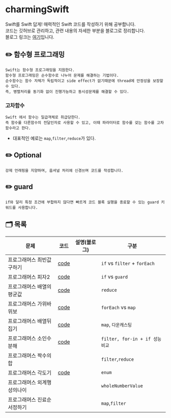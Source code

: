 # charmingSwift
Swift를 Swift 답게! 매력적인 Swift 코드를 작성하기 위해 공부합니다.<br>
코드는 깃허브로 관리하고, 관련 내용의 자세한 부분을 블로그로 정리합니다. <br>
블로그 링크는 [여기](https://velog.io/@iammiori/CharmingSwift-0.-Swift를-Swift-답게-코드를-작성하자)입니다.

## ✏️ 함수형 프로그래밍
```
Swift는 함수형 프로그래밍을 지원한다.
함수형 프로그래밍은 순수함수로 나누어 문제를 해결하는 기법이다.
순수함수는 함수 자체가 독립적이고 side effect가 없기때문에 thread에 안정성을 보장할 수 있다.
즉, 병렬처리를 동기화 없이 진행가능하고 동시성문제를 해결할 수 있다.
```
### 고차함수
```
Swift 에서 함수는 일급객체로 취급당한다. 
즉 함수를 다른함수의 전달인자로 사용할 수 있고, 이때 파라미터로 함수를 갖는 함수를 고차함수라고 한다.
```
- 대표적인 예로는 `map`,`filter`,`reduce`가 있다.

## ✏️ Optional
```
강제 언래핑을 지양하며, 옵셔널 처리에 신경쓰며 코드를 작성합니다.
```
## ✏️ guard 
```
if와 달리 특정 조건에 부합하지 않다면 빠르게 코드 블록 실행을 종료할 수 있는 guard 키워드를 사용합니다.
```

## 🗂 목록
|문제|코드|설명(블로그)|구분|
|------|---|---|---|
|프로그래머스 최빈값구하기|[code](higherOrderFunction/findMode.swift)||`if` vs `filter` + `forEach`|
|프로그래머스 피자2|[code](guard/pizza2.swift)||`if` vs `guard`|
|프로그래머스 배열의평균값|[code](higherOrderFunction/arrayAvg.swift)||`reduce`|
|프로그래머스 가위바위보|[code](higherOrderFunction/gawibawibo.swift)||`forEach` vs `map`|
|프로그래머스 배열뒤집기|[code](higherOrderFunction/reverseArray.swift)||`map`, `다운캐스팅`|
|프로그래머스 소인수분해|[code](higherOrderFunction/primeFactorization.swift)||`filter, for-in + if 성능 비교`|
|프로그래머스 짝수의합|||`filter`,`reduce`|
|프로그래머스 각도기|[code](enum/angle.swift)||`enum`|
|프로그래머스 외계행성의나이|||`wholeNumberValue`|
|프로그래머스 진료순서정하기|||`map`,`filter`|
